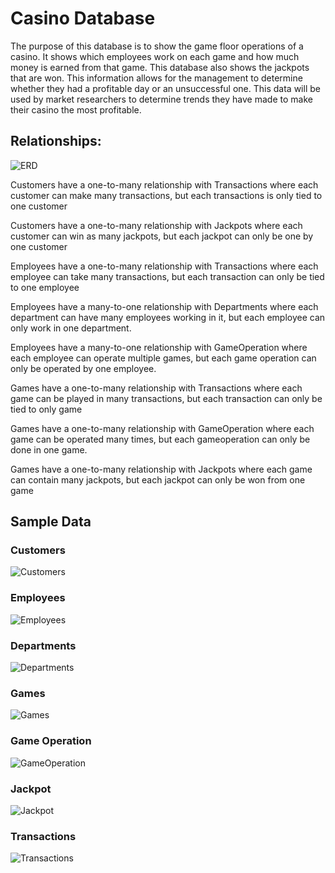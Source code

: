 <h1>Casino Database</h1>

The purpose of this database is to show the game floor operations of a casino. It shows which employees work on each game and how much money is earned from that game. This database also shows the jackpots that are won. This information allows for the management to determine whether they had a profitable day or an unsuccessful one. This data will be used by market researchers to determine trends they have made to make their casino the most profitable.

<h2>Relationships:</h2>

![ERD](https://user-images.githubusercontent.com/105259018/218251850-32ae9acd-8512-4d80-865d-f72fa2e12055.JPG)

Customers have a one-to-many relationship with Transactions where each customer can make many transactions, but each transactions is only tied to one customer

Customers have a one-to-many relationship with Jackpots where each customer can win as many jackpots, but each jackpot can only be one by one customer

Employees have a one-to-many relationship with Transactions where each employee can take many transactions, but each transaction can only be tied to one employee

Employees have a many-to-one relationship with Departments where each department can have many employees working in it, but each employee can only work in one department.

Employees have a many-to-one relationship with GameOperation where each employee can operate multiple games, but each game operation can only be operated by one employee.

Games have a one-to-many relationship with Transactions where each game can be played in many transactions, but each transaction can only be tied to only game

Games have a one-to-many relationship with GameOperation where each game can be operated many times, but each gameoperation can only be done in one game.

Games have a one-to-many relationship with Jackpots where each game can contain many jackpots, but each jackpot can only be won from one game

<h2>Sample Data</h2>

<h3>Customers</h3

![Customers](https://user-images.githubusercontent.com/105259018/218252115-95f810ad-b9e6-476d-bf92-940710aba84c.JPG)
<h3>Employees</h3>

![Employees](https://user-images.githubusercontent.com/105259018/218252144-d82409e5-46be-4061-876e-d2fe29ee47fc.JPG)

<h3>Departments</h3>

![Departments](https://user-images.githubusercontent.com/105259018/218252192-0c43623c-b4c1-49cc-8271-75ae076f4320.JPG)

<h3>Games</h3>

![Games](https://user-images.githubusercontent.com/105259018/218252208-755ce8f5-f195-4f27-af54-bfd83b9ae5f1.JPG)

<h3>Game Operation</h3>

![GameOperation](https://user-images.githubusercontent.com/105259018/218252256-19555053-885d-4215-af4e-b2dff9a849ca.JPG)

<h3>Jackpot</h3>

![Jackpot](https://user-images.githubusercontent.com/105259018/218252232-2972b685-b4eb-4044-a139-9250fb0945fa.JPG)

<h3>Transactions</h3>

![Transactions](https://user-images.githubusercontent.com/105259018/218252242-92034a9f-69cd-497f-a82f-ae62c4a621f0.JPG)





